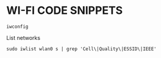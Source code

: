 # WI-FI CODE SNIPPETS
```
iwconfig
```
List networks
```
sudo iwlist wlan0 s | grep 'Cell\|Quality\|ESSID\|IEEE'
```
